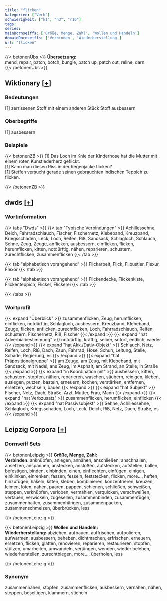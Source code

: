 ```yaml
---
title: "flicken"
kategorien: ["Verb"]
schwierigkeit: ["k1", "h3", "r16"]
tags:
series:
mainDornseiffs: ['Größe, Menge, Zahl', 'Wollen und Handeln']
domainDornseiffs: ['Verbinden', 'Wiederherstellung']
url: "flicken"
---
```


{{< betonenÜbs >}}
**Übersetzung:**  
mend, repair, patch, botch, bungle, patch up, patch out, reline, darn  
{{< /betonenÜbs >}}

## Wiktionary [[+](https://de.wiktionary.org/wiki/flicken)]

### Bedeutungen
[1] zerrissenen Stoff mit einem anderen Stück Stoff ausbessern  

### Oberbegriffe
[1] ausbessern  

### Beispiele
{{< betonenZB >}}
[1] Das Loch im Knie der Kinderhose hat die Mutter mit einem roten Kunstlederherz geflickt.  
[1] Kann man diesen Riss in der Regenjacke flicken?  
[1] Steffen versucht gerade seinen gebrauchten indischen Teppich zu flicken.  

{{< /betonenZB >}}


## dwds [[+](https://www.dwds.de/wb/flicken)]

### Wortinformation
{{< tabs "Dwds" >}}
{{< tab "Typische Verbindungen" >}}
Achillessehne, Deich, Fahrradschlauch, Fischer, Fischernetz, Klebeband, Kreuzband, Kriegsschaden, Leck, Loch, Reifen, Riß, Sandsack, Schlagloch, Schlauch, Sehne, Zeug, Zeuge, anflicken, ausbessern, einflicken, flicken, herumflicken, kitten, notdürftig, nähen, reparieren, schustern, zurechtflicken, zusammenflicken
{{< /tab >}}

{{< tab "alphabetisch vorangehend" >}}
Flickarbeit, Flick, Flibustier, Flexur, Flexor
{{< /tab >}}

{{< tab "alphabetisch vorangehend" >}}
Flickendecke, Flickenkiste, Flickenteppich, Flicker, Flickerei
{{< /tab >}}

{{< /tabs >}}

### Wortprofil
{{< expand "Überblick" >}} zusammenflicken, Zeug, herumflicken, einflicken, notdürftig, Schlagloch, ausbessern, Kreuzband, Klebeband, Zeuge, flicken, anflicken, zurechtflicken, Loch, Fahrradschlauch, Reifen, schustern, Fischernetz, Riß, Fischer {{< /expand >}}
{{< expand "hat Adverbialbestimmung" >}} notdürftig, kräftig, selber, sofort, endlich, wieder {{< /expand >}}
{{< expand "hat Akk./Dativ-Objekt" >}} Schlauch, Netz, Reifen, Loch, Riß, Dach, Zaun, Fahrrad, Hose, Schuh, Leitung, Stelle, Schade, Regierung, es {{< /expand >}}
{{< expand "hat Präpositionalgruppe" >}} am Zeuge, am Zeug, mit Klebeband, mit Sandsack, mit Nadel, ans Zeug, im Asphalt, am Strand, an Stelle, in Straße {{< /expand >}}
{{< expand "in Koordination mit" >}} ausbessern, kitten, schustern, stopfen, nähen, reparieren, waschen, säubern, reinigen, kleben, auslegen, putzen, basteln, erneuern, kochen, verstärken, entfernen, ersetzen, wechseln, bauen {{< /expand >}}
{{< expand "hat Subjekt" >}} Fischer, Netz, Dach, Straße, Arzt, Mutter, Frau, Mann {{< /expand >}}
{{< expand "hat Verbzusatz" >}} zusammenflicken, herumflicken, einflicken {{< /expand >}}
{{< expand "hat Passivsubjekt" >}} Sehne, Achillessehne, Schlagloch, Kriegsschaden, Loch, Leck, Deich, Riß, Netz, Dach, Straße, es {{< /expand >}}

## Leipzig Corpora [[+](https://corpora.uni-leipzig.de/en/res?word=flicken&corpusId=deu_newscrawl-public_2018)]

### Dornseiff Sets
{{< betonenLeipzig >}}
**Größe, Menge, Zahl:**  
**Verbinden:** anknüpfen, anlegen, annähen, anschließen, anschnallen, ansetzen, anspannen, anstecken, anstoßen, aufstecken, aufstellen, ballen, befestigen, binden, einbinden, einen, einflechten, einfügen, einigen, einklinken, einrenken, fassen, fesseln, feststecken, flicken, more..., heften, hinzufügen, häkeln, kitten, kleben, kombinieren, konzentrieren, kreuzen, leimen, löten, nähen, paaren, pappen, schienen, schließen, schweißen, steppen, verknüpfen, verloben, vermählen, verquicken, verschweißen, vertäuen, verwickeln, zugesellen, zusammenbinden, zusammenfügen, zusammenhalten, zusammenhängen, zusammenpacken, zusammenschmelzen, überbrücken, less  

{{< /betonenLeipzig >}}


{{< betonenLeipzig >}}
**Wollen und Handeln:**  
**Wiederherstellung:** abziehen, aufbauen, auffrischen, aufpolieren, aufwärmen, ausbessern, beheben, dichtmachen, erfrischen, erneuern, ersetzen, flicken, glätten, renovieren, reparieren, restaurieren, stopfen, stützen, umarbeiten, umwandeln, verjüngen, wenden, wieder beleben, wiederherstellen, zurechtbiegen, more..., überholen, less  

{{< /betonenLeipzig >}}

### Synonym
zusammennähen, stopfen, zusammenflicken, ausbessern, vernähen, nähen, steppen, beseitigen, klammern, sticheln

